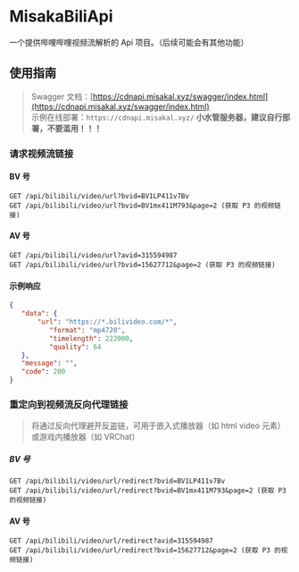 ﻿# MisakaBiliApi
一个提供哔哩哔哩视频流解析的 Api 项目。（后续可能会有其他功能）
## 使用指南
> Swagger 文档：[https://cdnapi.misakal.xyz/swagger/index.html](https://cdnapi.misakal.xyz/swagger/index.html)  
> 示例在线部署：`https://cdnapi.misakal.xyz/` **小水管服务器，建议自行部署，不要滥用！！！** 

### 请求视频流链接
#### BV 号
```
GET /api/bilibili/video/url?bvid=BV1LP411v7Bv
GET /api/bilibili/video/url?bvid=BV1mx411M793&page=2 (获取 P3 的视频链接)
```

#### AV 号
```
GET /api/bilibili/video/url?avid=315594987
GET /api/bilibili/video/url?bvid=15627712&page=2 (获取 P3 的视频链接)
```

#### 示例响应
```json
{
   "data": {
       "url": "https://*.bilivideo.com/*",
          "format": "mp4720",
          "timelength": 222000,
          "quality": 64
   },
   "message": "",
   "code": 200
}
```
### 重定向到视频流反向代理链接
> 将通过反向代理避开反盗链，可用于嵌入式播放器（如 html video 元素）或游戏内播放器（如 VRChat）
##### BV 号
```
GET /api/bilibili/video/url/redirect?bvid=BV1LP411v7Bv
GET /api/bilibili/video/url/redirect?bvid=BV1mx411M793&page=2 (获取 P3 的视频链接)
```
#### AV 号
```
GET /api/bilibili/video/url/redirect?avid=315594987
GET /api/bilibili/video/url/redirect?bvid=15627712&page=2 (获取 P3 的视频链接)
```